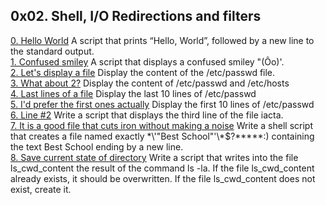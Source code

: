 ## 0x02. Shell, I/O Redirections and filters       
[0. Hello World]() A script that prints “Hello, World”, followed by a new line to the standard output.       
[1. Confused smiley]() A script that displays a confused smiley "(Ôo)'.          
[2. Let's display a file]() Display the content of the /etc/passwd file.         
[3. What about 2?]() Display the content of /etc/passwd and /etc/hosts      
[4. Last lines of a file]() Display the last 10 lines of /etc/passwd       
[5. I'd prefer the first ones actually]() Display the first 10 lines of /etc/passwd       
[6. Line #2]() Write a script that displays the third line of the file iacta.     
[7. It is a good file that cuts iron without making a noise]() Write a shell script that creates a file named exactly \*\\'"Best School"\'\\*$\?\*\*\*\*\*:) containing the text Best School ending by a new line.        
[8. Save current state of directory]() Write a script that writes into the file ls_cwd_content the result of the command ls -la. If the file ls_cwd_content already exists, it should be overwritten. If the file ls_cwd_content does not exist, create it.         

